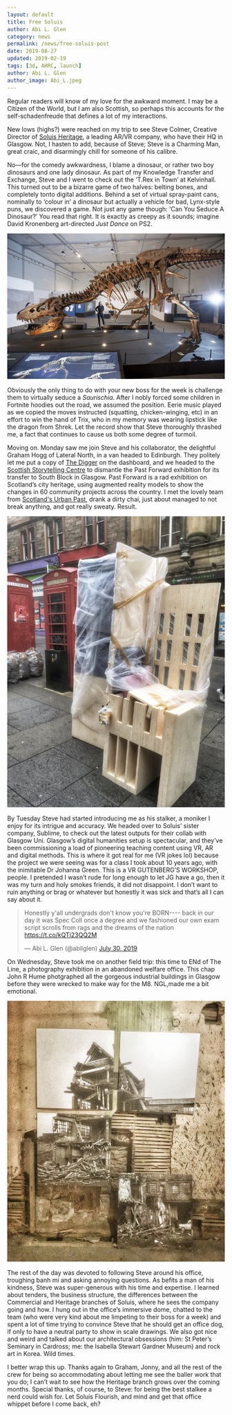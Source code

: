 ```yaml
---
layout: default
title: Free Soluis
author: Abi L. Glen
category: news
permalink: /news/free-soluis-post
date: 2019-08-27
updated: 2019-02-19
tags: [3d, AHRC, launch]
author: Abi L. Glen
author_image: Abi_L.jpeg
---
```


Regular readers will know of my love for the awkward moment. I may be a Citizen of the World, but I am also Scottish, so perhaps this accounts for the self-schadenfreude that defines a lot of my interactions. 

New lows (highs?) were reached on my trip to see Steve Colmer, Creative Director of <a href="https://www.soluis.com/">Soluis Heritage</a>, a leading AR/VR company, who have their HQ in Glasgow. Not, I hasten to add, because of Steve; Steve is a Charming Man, great craic, and disarmingly chill for someone of his calibre. 

No—for the comedy awkwardness, I blame a dinosaur, or rather two boy dinosaurs and one lady dinosaur. As part of my Knowledge Transfer and Exchange, Steve and I went to check out the ‘T.Rex in Town’ at Kelvinhall. This turned out to be a bizarre game of two halves: belting bones, and completely tonto digital additions. Behind a set of virtual spray-paint cans, nominally to ‘colour in’ a dinosaur but actually a vehicle for bad, Lynx-style puns, we discovered a game. Not just any game though: ‘Can You Seduce A Dinosaur?’ You read that right. It is exactly as creepy as it sounds; imagine David Kronenberg art-directed <em>Just Dance</em> on PS2.

<img src="/images/objects/trix.jpg" class="img-fluid" />

Obviously the only thing to do with your new boss for the week is challenge them to virtually seduce a <em>Saurischia</em>. After I nobly forced some children in Fortnite hoodies out the road, we assumed the position. Eerie music played as we copied the moves instructed (squatting, chicken-winging, etc) in an effort to win the hand of Trix, who in my memory was wearing lipstick like the dragon from Shrek. Let the record show that Steve thoroughly thrashed me, a fact that continues to cause us both some degree of turmoil.

Moving on. Monday saw me join Steve and his collaborator, the delightful Graham Hogg of Lateral North, in a van headed to Edinburgh. They politely let me put a copy of <a href="https://en.wikipedia.org/wiki/The_Digger">The Digger</a> on the dashboard, and we headed to the <a href="https://www.theguardian.com/travel/2019/aug/20/scottish-storytelling-centre-edinburgh-review-spoken-word">Scottish Storytelling Centre</a> to dismantle the Past Forward exhibition for its transfer to South Block in Glasgow. Past Forward is a rad exhibition on Scotland’s city heritage, using augmented reality models to show the changes in 60 community projects across the country. I met the lovely team from <a href="https://scotlandsurbanpast.org.uk/">Scotland's Urban Past</a>, drank a dirty chai, just about managed to not break anything, and got really sweaty. Result. 

<img src="/images/Urban Past 2.jpg" class="img-fluid" />

By Tuesday Steve had started introducing me as his stalker, a moniker I enjoy for its intrigue and accuracy. We headed over to Soluis’ sister company, Sublime, to check out the latest outputs for their collab with Glasgow Uni. Glasgow’s digital humanities setup is spectacular, and they’ve been commissioning a load of pioneering teaching content using VR, AR and digital methods.  This is where it got real for me (VR jokes lol) because the project we were seeing was for a class I took about 10 years ago, with the inimitable Dr Johanna Green. This is a VR GUTENBERG’S WORKSHOP, people. I pretended I wasn’t rude for long enough to let JG have a go, then it was my turn and holy smokes friends, it did not disappoint. I don’t want to ruin anything or brag or whatever but honestly it was sick and that’s all I can say about it. 

<blockquote class="twitter-tweet" data-lang="en"><p lang="en" dir="ltr">Honestly y&#39;all undergrads don&#39;t know you&#39;re BORN---- back in our day it was Spec Coll once a degree and we fashioned our own exam script scrolls from rags and the dreams of the nation <a href="https://t.co/kQTi23QQ2M">https://t.co/kQTi23QQ2M</a></p>&mdash; Abi L. Glen (@abilglen) <a href="https://twitter.com/abilglen/status/1156325103988330498?ref_src=twsrc%5Etfw">July 30, 2019</a></blockquote>
<script async src="https://platform.twitter.com/widgets.js" charset="utf-8"></script>


<!-- <img src="/images/objects/Soluis tweet.jpg" class="img-fluid" /> -->


On Wednesday, Steve took me on another field trip: this time to ENd of The Line, a photography exhibition in an abandoned welfare office. This chap John R Hume photgraphed all the gorgeous industrial buildings in Glasgow before they were wrecked to make way for the M8. NGL,made me a bit emotional. 

<img src="/images/objects/hume.jpg" class="img-fluid" />

The rest of the day  was devoted to following Steve around his office, troughing banh mi and asking annoying questions. As befits a man of his kindness, Steve was super-generous with his time and expertise. I learned about tenders, the business structure, the differences between the Commercial and Heritage branches of Soluis, where he sees the company going and how.  I hung out in the office’s immersive dome, chatted to the team (who were very kind about me limpeting to their boss for a week) and spent a lot of time trying to convince Steve that he should get an office dog, if only to have a neutral party to show in scale drawings. We also got nice and weird and talked about our architectural obsessions (him: St Peter’s Seminary in Cardross; me: the Isabella Stewart Gardner Museum) and rock art in Korea. Wild times. 

I better wrap this up. Thanks again to Graham, Jonny, and all the rest of the crew for being so accommodating about letting me see the baller work that you do; I can’t wait to see how the Heritage branch grows over the coming months. Special thanks, of course, to Steve: for being the best stalkee a nerd could wish for. Let Soluis Flourish, and mind and get that office whippet before I come back, eh?

